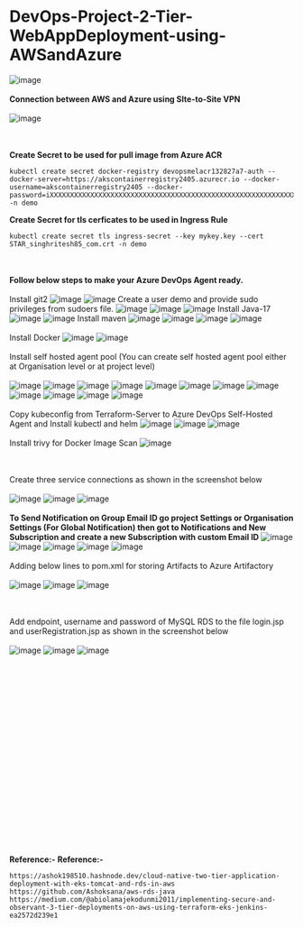 # DevOps-Project-2-Tier-WebAppDeployment-using-AWSandAzure

![image](https://github.com/kamalmohan217/DevOps-Project-2-Tier-WebAppDeployment-using-AWSandAzure/assets/128888356/25024dff-2af4-4bc4-b907-e15ab36d0039)
<br><br/>
**Connection between AWS and Azure using SIte-to-Site VPN**
<br><br/>
![image](https://github.com/kamalmohan217/DevOps-Project-2-Tier-WebAppDeployment-using-AWSandAzure/assets/128888356/1df759d5-81ab-4107-8dcf-ae6b4952f924)

<br><br/>
**Create Secret to be used for pull image from Azure ACR**
```
kubectl create secret docker-registry devopsmelacr132827a7-auth --docker-server=https://akscontainerregistry2405.azurecr.io --docker-username=akscontainerregistry2405 --docker-password=iXXXXXXXXXXXXXXXXXXXXXXXXXXXXXXXXXXXXXXXXXXXXXXXXXXXXXXXXXXXXXXXXXXXXXXXXXXXXp -n demo
```
**Create Secret for tls cerficates to be used in Ingress Rule**
```
kubectl create secret tls ingress-secret --key mykey.key --cert STAR_singhritesh85_com.crt -n demo
```
<br><br/>
**Follow below steps to make your Azure DevOps Agent ready.**
<br><br/>
Install git2 
![image](https://github.com/kamalmohan217/DevOps-Project-2-Tier-WebAppDeployment-using-AWSandAzure/assets/128888356/f4a4c238-924c-4d30-883c-d364d177aaaa)
![image](https://github.com/kamalmohan217/DevOps-Project-2-Tier-WebAppDeployment-using-AWSandAzure/assets/128888356/966f7f0f-54e3-4967-96a1-c782a32d73fd)
Create a user demo and provide sudo privileges from sudoers file.
![image](https://github.com/kamalmohan217/DevOps-Project-2-Tier-WebAppDeployment-using-AWSandAzure/assets/128888356/fc91bffa-9b8f-49b8-94ba-cf1a111ff178)
![image](https://github.com/kamalmohan217/DevOps-Project-2-Tier-WebAppDeployment-using-AWSandAzure/assets/128888356/e5f4de24-410a-44a8-aa5a-69c6179568d5)
![image](https://github.com/kamalmohan217/DevOps-Project-2-Tier-WebAppDeployment-using-AWSandAzure/assets/128888356/91d27281-d0d7-4781-a351-d1ba0bfa3fcb)
Install Java-17
![image](https://github.com/kamalmohan217/DevOps-Project-2-Tier-WebAppDeployment-using-AWSandAzure/assets/128888356/dd88df36-5ec1-411e-9922-1df81c6078dd)
![image](https://github.com/kamalmohan217/DevOps-Project-2-Tier-WebAppDeployment-using-AWSandAzure/assets/128888356/3a5e14a5-344d-455b-82c3-26c58f21204d)
Install maven
![image](https://github.com/kamalmohan217/DevOps-Project-2-Tier-WebAppDeployment-using-AWSandAzure/assets/128888356/e6dcd6e9-0b2f-49b1-80a2-ba623b011641)
![image](https://github.com/kamalmohan217/DevOps-Project-2-Tier-WebAppDeployment-using-AWSandAzure/assets/128888356/9bba2d80-a8ff-48c7-83ec-448df1c36f9b)
![image](https://github.com/kamalmohan217/DevOps-Project-2-Tier-WebAppDeployment-using-AWSandAzure/assets/128888356/3db44693-814e-42bd-813f-daf72551ce00)
![image](https://github.com/kamalmohan217/DevOps-Project-2-Tier-WebAppDeployment-using-AWSandAzure/assets/128888356/033440bd-dbbf-49f2-b109-a216433123de)
<br><br/>
Install Docker
![image](https://github.com/kamalmohan217/DevOps-Project-2-Tier-WebAppDeployment-using-AWSandAzure/assets/128888356/48b55f93-a0f4-4f37-81e4-0e0e58582458)
![image](https://github.com/kamalmohan217/DevOps-Project-2-Tier-WebAppDeployment-using-AWSandAzure/assets/128888356/1b266eac-f173-4e0c-b07b-72c3b4c28d79)
<br><br/>
Install self hosted agent pool (You can create self hosted agent pool either at Organisation level or at project level)
<br><br/>
![image](https://github.com/kamalmohan217/DevOps-Project-2-Tier-WebAppDeployment-using-AWSandAzure/assets/128888356/d72dc8be-82a3-47b9-93f6-e7be4e7fbdc7)
![image](https://github.com/kamalmohan217/DevOps-Project-2-Tier-WebAppDeployment-using-AWSandAzure/assets/128888356/c76d1a11-d7b6-4dd8-be14-9ce4fc8fe367)
![image](https://github.com/kamalmohan217/DevOps-Project-2-Tier-WebAppDeployment-using-AWSandAzure/assets/128888356/045054dc-6e72-4eb3-a395-feef2dd2f321)
![image](https://github.com/kamalmohan217/DevOps-Project-2-Tier-WebAppDeployment-using-AWSandAzure/assets/128888356/3789adb8-db12-4c82-9812-07d29e1ef11f)
![image](https://github.com/kamalmohan217/DevOps-Project-2-Tier-WebAppDeployment-using-AWSandAzure/assets/128888356/3707afa6-0844-4c9e-a24c-f6293dec9d15)
![image](https://github.com/kamalmohan217/DevOps-Project-2-Tier-WebAppDeployment-using-AWSandAzure/assets/128888356/4f21b984-5f5a-4a56-8745-45f79190d590)
![image](https://github.com/kamalmohan217/DevOps-Project-2-Tier-WebAppDeployment-using-AWSandAzure/assets/128888356/77df105d-6f86-455e-a24b-5edb1e800431)
![image](https://github.com/kamalmohan217/DevOps-Project-2-Tier-WebAppDeployment-using-AWSandAzure/assets/128888356/b2fa72f1-b9ef-478a-ad2c-e43df2748050)
![image](https://github.com/kamalmohan217/DevOps-Project-2-Tier-WebAppDeployment-using-AWSandAzure/assets/128888356/5e209c12-6f24-4532-abaf-72d1e67c254d)
![image](https://github.com/kamalmohan217/DevOps-Project-2-Tier-WebAppDeployment-using-AWSandAzure/assets/128888356/7aef2609-ee9f-4ae7-b56a-dbb3fe060363)
![image](https://github.com/kamalmohan217/DevOps-Project-2-Tier-WebAppDeployment-using-AWSandAzure/assets/128888356/bb8a4840-9ead-44ea-9126-b3a7d7d059a4)
![image](https://github.com/kamalmohan217/DevOps-Project-2-Tier-WebAppDeployment-using-AWSandAzure/assets/128888356/af0a5c8a-0dd0-4d63-ae19-81b5a981aa69)
<br><br/>
Copy kubeconfig from Terraform-Server to Azure DevOps Self-Hosted Agent and Install kubectl and helm
![image](https://github.com/kamalmohan217/DevOps-Project-2-Tier-WebAppDeployment-using-AWSandAzure/assets/128888356/c95869af-b779-42c3-a14b-3e7e3b280602)
![image](https://github.com/kamalmohan217/DevOps-Project-2-Tier-WebAppDeployment-using-AWSandAzure/assets/128888356/78d896be-35e5-4a17-a241-0d1d8a1eb8f2)
![image](https://github.com/kamalmohan217/DevOps-Project-2-Tier-WebAppDeployment-using-AWSandAzure/assets/128888356/01213bb2-c5d6-42e0-8eba-a1a8dc1b5fc4)
<br><br/>
Install trivy for Docker Image Scan
![image](https://github.com/kamalmohan217/DevOps-Project-2-Tier-WebAppDeployment-using-AWSandAzure/assets/128888356/9685fe88-425a-42b2-b64c-82acb2ecdacc)

<br><br/>
Create three service connections as shown in the screenshot below
<br><br/>
![image](https://github.com/kamalmohan217/DevOps-Project-2-Tier-WebAppDeployment-using-AWSandAzure/assets/128888356/631cf1dd-d06e-4128-a836-a95a5d157581)
![image](https://github.com/kamalmohan217/DevOps-Project-2-Tier-WebAppDeployment-using-AWSandAzure/assets/128888356/b0dd1460-3c57-47db-81dd-094280fa9b43)
![image](https://github.com/kamalmohan217/DevOps-Project-2-Tier-WebAppDeployment-using-AWSandAzure/assets/128888356/b4380144-ffb2-449e-869f-0ee5d25ee5d7)
<br><br/>
**To Send Notification on Group Email ID go project Settings or Organisation Settings (For Global Notification) then got to Notifications and New Subscription and create a new Subscription with custom Email ID**
![image](https://github.com/kamalmohan217/DevOps-Project-2-Tier-WebAppDeployment-using-AWSandAzure/assets/128888356/507bd24f-197e-4c89-a405-ea56da846c28)
![image](https://github.com/kamalmohan217/DevOps-Project-2-Tier-WebAppDeployment-using-AWSandAzure/assets/128888356/23477dd6-205b-469b-96a5-94f1951b1f68)
![image](https://github.com/kamalmohan217/DevOps-Project-2-Tier-WebAppDeployment-using-AWSandAzure/assets/128888356/f05a4102-ce5c-4fd9-bd3b-0c93c819e68e)
![image](https://github.com/kamalmohan217/DevOps-Project-2-Tier-WebAppDeployment-using-AWSandAzure/assets/128888356/9166cd31-17bd-4c8a-8708-5a9dfcc0a5a0)
![image](https://github.com/kamalmohan217/DevOps-Project-2-Tier-WebAppDeployment-using-AWSandAzure/assets/128888356/674e32b9-2280-4296-9550-b83fcca969a7)
<br><br/>
Adding below lines to pom.xml for storing Artifacts to Azure Artifactory
<br><br/>
![image](https://github.com/kamalmohan217/DevOps-Project-2-Tier-WebAppDeployment-using-AWSandAzure/assets/128888356/04384dea-8937-42d1-8e90-9a8ae0a611ef)
![image](https://github.com/kamalmohan217/DevOps-Project-2-Tier-WebAppDeployment-using-AWSandAzure/assets/128888356/15704438-2b62-4906-94ba-94ed4fa5052a)
![image](https://github.com/kamalmohan217/DevOps-Project-2-Tier-WebAppDeployment-using-AWSandAzure/assets/128888356/3192ac04-9e89-4d5e-9e04-7e6c588d52f1)

<br><br/>
Add endpoint, username and password of MySQL RDS to the file login.jsp and userRegistration.jsp as shown in the screenshot below
<br><br/>
![image](https://github.com/kamalmohan217/DevOps-Project-2-Tier-WebAppDeployment-using-AWSandAzure/assets/128888356/e664e1b4-5af3-4ab8-ad34-16ee7a2405ce)
![image](https://github.com/kamalmohan217/DevOps-Project-2-Tier-WebAppDeployment-using-AWSandAzure/assets/128888356/05daa593-e47d-4606-9b84-eddf14fe5565)
![image](https://github.com/kamalmohan217/DevOps-Project-2-Tier-WebAppDeployment-using-AWSandAzure/assets/128888356/e3ef3a7b-1047-42e5-9008-dafee107cc5e)








<br><br/>
<br><br/>
<br><br/>
<br><br/>
<br><br/>
<br><br/>
<br><br/>
<br><br/>
<br><br/>
<br><br/>
**Reference:-** 
**Reference:-** 
```
https://ashok198510.hashnode.dev/cloud-native-two-tier-application-deployment-with-eks-tomcat-and-rds-in-aws
https://github.com/Ashoksana/aws-rds-java
https://medium.com/@abiolamajekodunmi2011/implementing-secure-and-observant-3-tier-deployments-on-aws-using-terraform-eks-jenkins-ea2572d239e1
```
